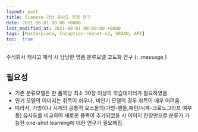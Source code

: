 ```yaml
---
layout: post
title: Siamese 기반 유사도 측정 연구
date: 2021-06-01 00:00 +0800
last_modified_at: 2021-08-01 00:00:00 +0800
tags: [Masterpiece, Inception-resnet-v2, SRGAN, API]
toc:  true
---
```

주식회사 캐시고 재직 시 담당한 명품 분류모델 고도화 연구
{: .message }

## 필요성
- 기존 분류모델은 한 품목당 최소 30장 이상의 학습데이터가 필요하였음.
- 인기 모델의 이미지는 취득이 쉬우나, 비인기 모델의 경우 취득이 매우 어려움.
- 따라서, 가방이나 시계의 공통적 요소들의(가방-핸들,패턴/시계-크로노그라프 여부 등) 유사도를 비교하여 새로운 품목이 추가되었을 시 이미지 한장만으로 분류가 가능한 one-shot learning에 대한 연구가 필요해짐.
